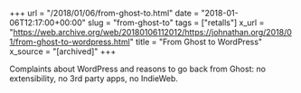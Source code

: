 +++
url = "/2018/01/06/from-ghost-to.html"
date = "2018-01-06T12:17:00+00:00"
slug = "from-ghost-to"
tags = ["retalls"]
x_url = "https://web.archive.org/web/20180106112012/https://johnathan.org/2018/01/from-ghost-to-wordpress.html"
title = "From Ghost to WordPress"
x_source = "[archived]"
+++


Complaints about WordPress and reasons to go back from Ghost: no extensibility, no 3rd party apps, no IndieWeb.

